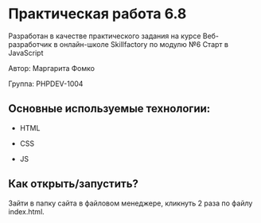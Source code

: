 # Практическая работа 6.8

Разработан в качестве практического задания на курсе Веб-разработчик в онлайн-школе Skillfactory по модулю №6 Старт в JavaScript

Автор: Маргарита Фомко

Группа: PHPDEV-1004

## Основные используемые технологии:

* HTML

* CSS

* JS

## Как открыть/запустить?

Зайти в папку сайта в файловом менеджере, кликнуть 2 раза по файлу index.html.
